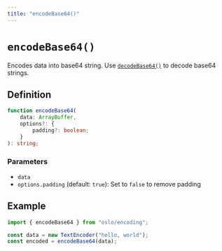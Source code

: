 ```yaml
---
title: "encodeBase64()"
---
```


# `encodeBase64()`

Encodes data into base64 string. Use [`decodeBase64()`](ref:encoding) to decode base64 strings.

## Definition

```ts
function encodeBase64(
	data: ArrayBuffer,
	options?: {
		padding?: boolean;
	}
): string;
```

### Parameters

- `data`
- `options.padding` (default: `true`): Set to `false` to remove padding

## Example

```ts
import { encodeBase64 } from "oslo/encoding";

const data = new TextEncoder("hello, world");
const encoded = encodeBase64(data);
```
